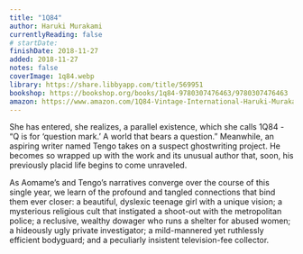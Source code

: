 ```yaml
---
title: "1Q84"
author: Haruki Murakami
currentlyReading: false
# startDate:
finishDate: 2018-11-27
added: 2018-11-27
notes: false
coverImage: 1q84.webp
library: https://share.libbyapp.com/title/569951
bookshop: https://bookshop.org/books/1q84-9780307476463/9780307476463
amazon: https://www.amazon.com/1Q84-Vintage-International-Haruki-Murakami/dp/0307476464
---
```


She has entered, she realizes, a parallel existence, which she calls 1Q84 - “Q is for ‘question mark.’ A world that bears a question.” Meanwhile, an aspiring writer named Tengo takes on a suspect ghostwriting project. He becomes so wrapped up with the work and its unusual author that, soon, his previously placid life begins to come unraveled.

As Aomame’s and Tengo’s narratives converge over the course of this single year, we learn of the profound and tangled connections that bind them ever closer: a beautiful, dyslexic teenage girl with a unique vision; a mysterious religious cult that instigated a shoot-out with the metropolitan police; a reclusive, wealthy dowager who runs a shelter for abused women; a hideously ugly private investigator; a mild-mannered yet ruthlessly efficient bodyguard; and a peculiarly insistent television-fee collector.
